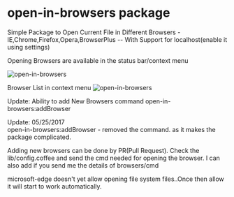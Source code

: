 # open-in-browsers package

Simple Package to Open Current File in Different Browsers - IE,Chrome,Firefox,Opera,BrowserPlus -- With Support for localhost(enable it using settings)

Opening Browsers are available in the status bar/context menu

![open-in-browsers](https://raw.github.com/skandasoft/open-in-browsers/master/open-in-browsers.PNG)

Browser List in context menu
![open-in-browsers](https://raw.github.com/skandasoft/open-in-browsers/master/Context-Menu.PNG)

Update: Ability to add New Browsers
  command open-in-browsers:addBrowser


Update: 05/25/2017  
open-in-browsers:addBrowser - removed the command. as it makes the package complicated.

Adding new browsers can be done by PR(Pull Request).
Check the lib/config.coffee and send the cmd needed for opening the browser. I can also add if you send me the details of browsers/cmd

microsoft-edge doesn't yet allow opening file system files..Once then allow it will start to work automatically.
